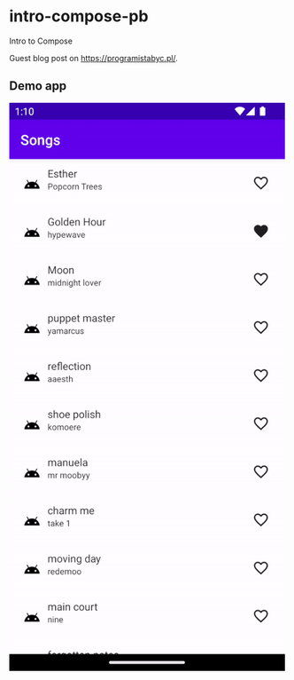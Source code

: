 # intro-compose-pb
Intro to Compose

Guest blog post on https://programistabyc.pl/.

## Demo app
![gif](https://github.com/mateuszteteruk/intro-compose-pb/blob/main/codesnippets/intro-to-compose-demo.gif)

